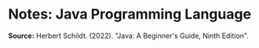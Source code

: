 # Notes: Java Programming Language

**Source:** Herbert Schildt. (2022). "Java: A Beginner's Guide, Ninth Edition".
